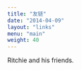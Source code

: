 ```yaml
---
title: "友链"
date: "2014-04-09"
layout: "links"
menu: "main"
weight: 40
---
```


Ritchie and his friends.
